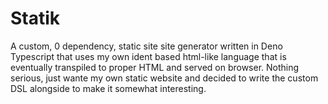 # Statik

A custom, 0 dependency, static site site generator written in Deno Typescript that uses my own ident based html-like language that is eventually transpiled to proper HTML and served on browser. Nothing serious, just wante my own static website and decided to write the custom DSL alongside to make it somewhat interesting.
